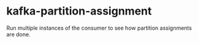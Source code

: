 # kafka-partition-assignment

Run multiple instances of the consumer to see how partition assignments are done. 